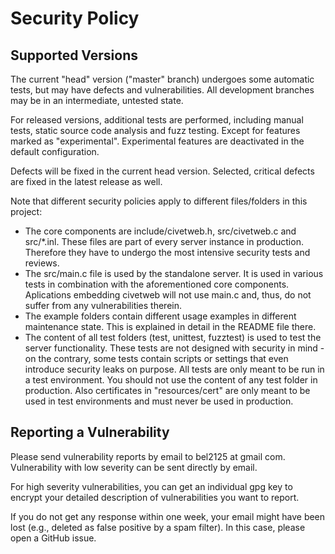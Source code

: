 # Security Policy

## Supported Versions

The current "head" version ("master" branch) undergoes some automatic tests, but may have defects and vulnerabilities.
All development branches may be in an intermediate, untested state.

For released versions, additional tests are performed, including manual tests, static source code analysis and fuzz testing.
Except for features marked as "experimental". Experimental features are deactivated in the default configuration.

Defects will be fixed in the current head version.
Selected, critical defects are fixed in the latest release as well.

Note that different security policies apply to different files/folders in this project:
- The core components are include/civetweb.h, src/civetweb.c and src/*.inl.  These files are part of every server instance in production. Therefore they have to undergo the most intensive security tests and reviews.
- The src/main.c file is used by the standalone server. It is used in various tests in combination with the aforementioned core components. Aplications embedding civetweb will not use main.c and, thus, do not suffer from any vulnerabilities therein.
- The example folders contain different usage examples in different maintenance state. This is explained in detail in the README file there.
- The content of all test folders (test, unittest, fuzztest) is used to test the server functionality. These tests are not designed with security in mind - on the contrary, some tests contain scripts or settings that even introduce security leaks on purpose. All tests are only meant to be run in a test environment. You should not use the content of any test folder in production. Also certificates in "resources/cert" are only meant to be used in test environments and must never be used in production.


## Reporting a Vulnerability

Please send vulnerability reports by email to bel2125 at gmail com.
Vulnerability with low severity can be sent directly by email.

For high severity vulnerabilities, you can get an individual gpg key to encrypt your detailed description of vulnerabilities you want to report.

If you do not get any response within one week, your email might have been lost (e.g., deleted as false positive by a spam filter). In this case, please open a GitHub issue.


